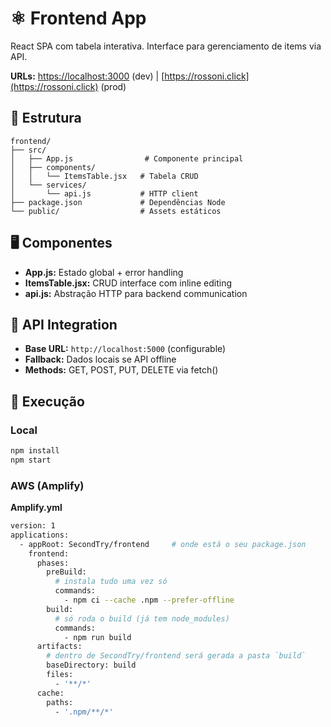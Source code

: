# ⚛️ Frontend App

React SPA com tabela interativa. Interface para gerenciamento de items via API.

**URLs:** [https://localhost:3000](https://localhost:3000) (dev) | [https://rossoni.click](https://rossoni.click) (prod)

## 📂 Estrutura

```
frontend/
├── src/
│   ├── App.js                # Componente principal
│   ├── components/
│   │   └── ItemsTable.jsx   # Tabela CRUD
│   └── services/
│       └── api.js           # HTTP client
├── package.json             # Dependências Node
└── public/                  # Assets estáticos
```

## 🖥️ Componentes

- **App.js:** Estado global + error handling
- **ItemsTable.jsx:** CRUD interface com inline editing
- **api.js:** Abstração HTTP para backend communication

## 🔗 API Integration

- **Base URL:** `http://localhost:5000` (configurable)
- **Fallback:** Dados locais se API offline
- **Methods:** GET, POST, PUT, DELETE via fetch()

## 🚀 Execução

### Local
```bash
npm install
npm start
```

### AWS (Amplify)

**Amplify.yml**

```bash
version: 1
applications:
  - appRoot: SecondTry/frontend     # onde está o seu package.json
    frontend:
      phases:
        preBuild:
          # instala tudo uma vez só
          commands:
            - npm ci --cache .npm --prefer-offline
        build:
          # só roda o build (já tem node_modules)
          commands:
            - npm run build
      artifacts:
        # dentro de SecondTry/frontend será gerada a pasta `build`
        baseDirectory: build
        files:
          - '**/*'
      cache:
        paths:
          - '.npm/**/*'
```